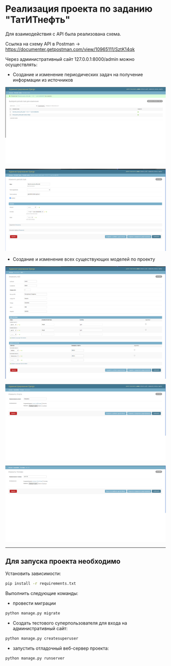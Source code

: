 
Реализация проекта по заданию "ТатИТнефть"
=====================
Для взаимодействия с API была реализована схема.

Ссылка на схему API в Postman -> https://documenter.getpostman.com/view/10965111/SztK14qk

Через административный сайт 127.0.0.1:8000/admin можно осуществлять:

* Создание и изменение периодических задач на получение информации
из источников

![Периодическая задача](./img/periodic_1.png)

![Периодическая задача_2](./img/periodic_2.png)
* Создание и изменение всех существующих моделей по проекту

![АЗС](./img/station.png)

![Топливо](./img/service.png)

![Услуги](./img/fuel.png)

-----------------------------------
Для запуска проекта необходимо
-----------------------------------
Установить зависимости:

```bash
pip install -r requirements.txt
```

Выполнить следующие команды:

* провести миграции
```bash
python manage.py migrate
```

* Создать тестового суперпользователя для входа на административный сайт:
```bash
python manage.py createsuperuser
```

* запустить отладочный веб-сервер проекта:
```bash
python manage.py runserver
```